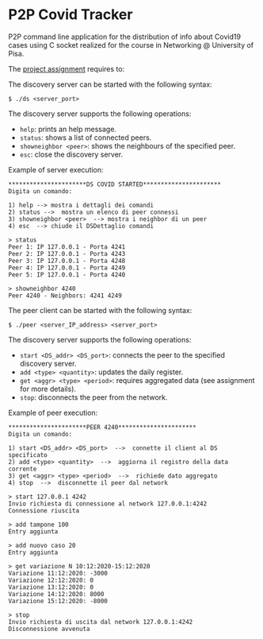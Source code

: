 # P2P Covid Tracker

P2P command line application for the distribution of info about Covid19 cases using C socket
realized for the course in Networking @ University of Pisa.

The [project assignment](docs/requirements.pdf) requires to:

The discovery server can be started with the following syntax:
```
$ ./ds <server_port>
```

The discovery server supports the following operations:
 - `help`: prints an help message.
 - `status`: shows a list of connected peers.
 - `showneighbor <peer>`: shows the neighbours of the specified peer.
 - `esc`: close the discovery server.

Example of server execution:
```
**********************DS COVID STARTED**********************
Digita un comando:

1) help --> mostra i dettagli dei comandi
2) status -->  mostra un elenco di peer connessi
3) showneighbor <peer>  --> mostra i neighbor di un peer
4) esc  --> chiude il DSDettaglio comandi

> status
Peer 1: IP 127.0.0.1 - Porta 4241
Peer 2: IP 127.0.0.1 - Porta 4243
Peer 3: IP 127.0.0.1 - Porta 4248
Peer 4: IP 127.0.0.1 - Porta 4249
Peer 5: IP 127.0.0.1 - Porta 4240

> showneighbor 4240
Peer 4240 - Neighbors: 4241 4249
```


The peer client can be started with the following syntax:
```
$ ./peer <server_IP_address> <server_port>
```

The discovery server supports the following operations:
 - `start <DS_addr> <DS_port>`: connects the peer to the specified discovery server.
 - `add <type> <quantity>`: updates the daily register.
 - `get <aggr> <type> <period>`: requires aggregated data (see assignment for more details).
 - `stop`: disconnects the peer from the network.

Example of peer execution:
```
**********************PEER 4240**********************
Digita un comando:

1) start <DS_addr> <DS_port>  -->  connette il client al DS specificato
2) add <type> <quantity>  -->  aggiorna il registro della data corrente
3) get <aggr> <type> <period>  -->  richiede dato aggregato 
4) stop  -->  disconnette il peer dal network

> start 127.0.0.1 4242
Invio richiesta di connessione al network 127.0.0.1:4242
Connessione riuscita

> add tampone 100
Entry aggiunta

> add nuovo caso 20
Entry aggiunta

> get variazione N 10:12:2020-15:12:2020
Variazione 11:12:2020: -3000
Variazione 12:12:2020: 0
Variazione 13:12:2020: 0
Variazione 14:12:2020: 8000
Variazione 15:12:2020: -8000

> stop
Invio richiesta di uscita dal network 127.0.0.1:4242
Disconnessione avvenuta

```
